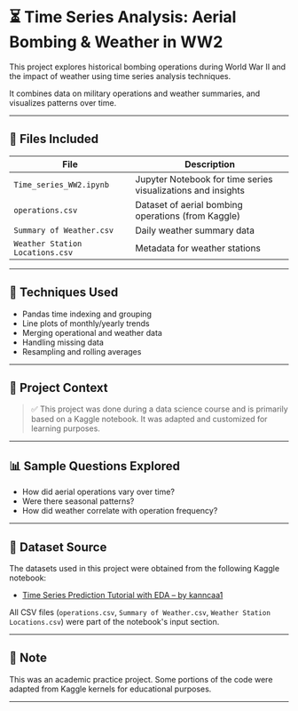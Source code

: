 # ⏳ Time Series Analysis: Aerial Bombing & Weather in WW2

This project explores historical bombing operations during World War II and the impact of weather using time series analysis techniques.

It combines data on military operations and weather summaries, and visualizes patterns over time.

---

## 📁 Files Included

| File | Description |
|------|-------------|
| `Time_series_WW2.ipynb` | Jupyter Notebook for time series visualizations and insights |
| `operations.csv` | Dataset of aerial bombing operations (from Kaggle) |
| `Summary of Weather.csv` | Daily weather summary data |
| `Weather Station Locations.csv` | Metadata for weather stations |

---

## 🔧 Techniques Used

- Pandas time indexing and grouping
- Line plots of monthly/yearly trends
- Merging operational and weather data
- Handling missing data
- Resampling and rolling averages

---

## 📌 Project Context

> ✅ This project was done during a data science course and is primarily based on a Kaggle notebook. It was adapted and customized for learning purposes.

---

## 📊 Sample Questions Explored

- How did aerial operations vary over time?
- Were there seasonal patterns?
- How did weather correlate with operation frequency?

---


## 📁 Dataset Source

The datasets used in this project were obtained from the following Kaggle notebook:

- [Time Series Prediction Tutorial with EDA – by kanncaa1](https://www.kaggle.com/code/kanncaa1/time-series-prediction-tutorial-with-eda/input)

All CSV files (`operations.csv`, `Summary of Weather.csv`, `Weather Station Locations.csv`) were part of the notebook's input section.


---

## 🧠 Note

This was an academic practice project. Some portions of the code were adapted from Kaggle kernels for educational purposes.

---
